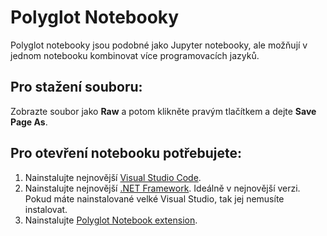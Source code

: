 # Polyglot Notebooky

Polyglot notebooky jsou podobné jako Jupyter notebooky, ale možňují v jednom notebooku kombinovat více programovacích jazyků.

## Pro stažení souboru:

Zobrazte soubor jako **Raw** a potom klikněte pravým tlačítkem a dejte **Save Page As**.

## Pro otevření notebooku potřebujete:

1. Nainstalujte nejnovější [Visual Studio Code](https://code.visualstudio.com/).
2. Nainstalujte nejnovější [.NET Framework](https://dotnet.microsoft.com/en-us/download). Ideálně v nejnovější verzi. Pokud máte nainstalované velké Visual Studio, tak jej nemusíte instalovat.
3. Nainstalujte [Polyglot Notebook extension](https://marketplace.visualstudio.com/items?itemName=ms-dotnettools.dotnet-interactive-vscode).
